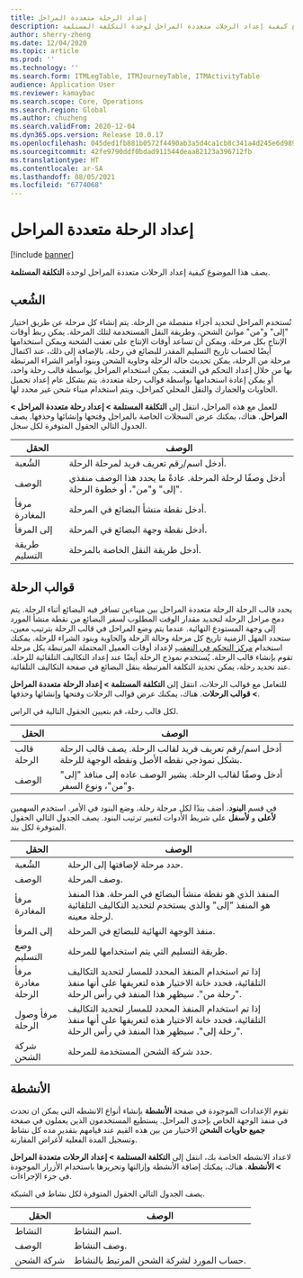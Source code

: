 ```yaml
---
title: إعداد الرحلة متعددة المراحل
description: يصف هذا الموضوع كيفية إعداد الرحلات متعددة المراحل لوحدة التكلفة المستلمة.
author: sherry-zheng
ms.date: 12/04/2020
ms.topic: article
ms.prod: ''
ms.technology: ''
ms.search.form: ITMLegTable, ITMJourneyTable, ITMActivityTable
audience: Application User
ms.reviewer: kamaybac
ms.search.scope: Core, Operations
ms.search.region: Global
ms.author: chuzheng
ms.search.validFrom: 2020-12-04
ms.dyn365.ops.version: Release 10.0.17
ms.openlocfilehash: 045ded1fb881b0572f4490ab3a5d4ca1cb8c341a4d245e6d98991228a90aadb7
ms.sourcegitcommit: 42fe9790ddf0bdad911544deaa82123a396712fb
ms.translationtype: HT
ms.contentlocale: ar-SA
ms.lasthandoff: 08/05/2021
ms.locfileid: "6774068"
---
```

# <a name="multi-leg-journey-setup"></a>إعداد الرحلة متعددة المراحل

[!include [banner](../../includes/banner.md)]

يصف هذا الموضوع كيفية إعداد الرحلات متعددة المراحل لوحدة **التكلفة المستلمة**.

## <a name="legs"></a>الشُعب‬

تُستخدم المراحل لتحديد أجزاء منفصلة من الرحلة. يتم إنشاء كل مرحلة عن طريق اختيار "إلى" و"من" موانئ الشحن، وطريقة النقل المستخدمة لتلك المرحلة. يمكن ربط أوقات الإنتاج بكل مرحلة. ويمكن أن تساعد أوقات الإنتاج على تعقب الشحنة ويمكن استخدامها أيضًا لحساب تاريخ التسليم المقدر للبضائع في رحلة. بالإضافة إلى ذلك، عند اكتمال مرحلة من الرحلة، يمكن تحديث حالة الرحلة وحاوية الشحن وبنود أوامر الشراء المرتبطة بها من خلال إعداد التحكم في التعقب. يمكن استخدام المراحل بواسطة قالب رحلة واحد، أو يمكن إعادة استخدامها بواسطة قوالب رحلة متعددة. يتم بشكل عام إعداد تحميل الحاويات والجمارك والنقل المحلي كمراحل، ويتم استخدام ميناء شحن غير محدد لها.

للعمل مع هذه المراحل، انتقل إلى **التكلفة المستلمة \> إعداد رحلة متعددة المراحل \> المراحل**. هناك، يمكنك عرض السجلات الخاصة بالمراحل وفتحها وإنشائها وحذفها. يصف الجدول التالي الحقول المتوفرة لكل سجل.

| الحقل | الوصف |
|---|---|
| الشُعبة | أدخل اسم/رقم تعريف فريد لمرحلة الرحلة. |
| الوصف | أدخل وصفًا لرحلة المرحلة. عادةً ما يحدد هذا الوصف منفذي "إلى" و"من"، أو خطوة الرحلة. |
| مرفأ المغادرة | أدخل نقطة منشأ البضائع في المرحلة. |
| إلى المرفأ | أدخل نقطة وجهة البضائع في المرحلة. |
| طريقة التسليم | أدخل طريقة النقل الخاصة بالمرحلة. |

## <a name="journey-templates"></a>قوالب الرحلة

يحدد قالب الرحلة الرحلة متعددة المراحل بين ميناءين تسافر فيه البضائع أثناء الرحلة. يتم دمج مراحل الرحلة لتحديد مقدار الوقت المطلوب لسفر البضائع من نقطة منشأ المورد إلى وجهة المستودع النهائية. عندما يتم وضع المراحل في قالب الرحلة بترتيب معين، ستحدد المهل الزمنية تاريخ كل مرحلة وحالة الرحلة والحاوية وبنود الشراء للرحلة. يمكنك استخدام [مركز التحكم في التعقب](delivery-information-setup.md) لإعداد أوقات العميل المحتملة المرتبطة بكل مرحلة تقوم بإنشاء قالب الرحلة. يُستخدم نموذج الرحلة أيضًا عند إعداد التكاليف التلقائية للرحلة. عند تحديد رحلة، يمكن تحديد التكلفة المرتبطة بنقل البضائع في صفحة التكاليف التلقائية.

للتعامل مع قوالب الرحلات، انتقل إلى **التكلفة المستلمة \> إعداد الرحلة متعددة المراحل \> قوالب الرحلات**. هناك، يمكنك عرض قوالب الرحلات وفتحها وإنشائها وحذفها.

لكل قالب رحلة، قم بتعيين الحقول التالية في الراس.

| الحقل | الوصف |
|---|---|
| قالب الرحلة | أدخل اسم/رقم تعريف فريد لقالب الرحلة. يصف قالب الرحلة بشكل نموذجي نقطه الأصل ونقطه الوجهة للرحلة. |
| الوصف | أدخل وصفًا لقالب الرحلة. يشير الوصف عاده إلى منافذ "إلى" و"من"، ونوع السفر. |

في قسم **البنود**، أضف بندًا لكل مرحلة رحلة، وضع البنود في الأمر. استخدم السهمين **لأعلى** و **لأسفل** على شريط الأدوات لتغيير ترتيب البنود. يصف الجدول التالي الحقول المتوفرة لكل بند.

| الحقل | الوصف |
|---|---|
| الشُعبة | حدد مرحلة لإضافتها إلى الرحلة. |
| الوصف | وصف المرحلة. |
| مرفأ المغادرة | المنفذ الذي هو نقطة منشأ البضائع في المرحلة. هذا المنفذ هو المنفذ "إلى" والذي يستخدم لتحديد التكاليف التلقائية لرحلة معينه. |
| إلى المرفأ | منفذ الوجهة النهائية للبضائع في المرحلة. |
| وضع التسليم | طريقة التسليم التي يتم استخدامها للمرحلة. |
| مرفأ مغادرة الرحلة | إذا تم استخدام المنفذ المحدد للمسار لتحديد التكاليف التلقائية، فحدد خانة الاختيار هذه لتعريفها على أنها منفذ "رحلة من". سيظهر هذا المنفذ في رأس الرحلة. |
| مرفأ وصول الرحلة | إذا تم استخدام المنفذ المحدد للمسار لتحديد التكاليف التلقائية، فحدد خانة الاختيار هذه لتعريفها على أنها منفذ "رحلة إلى". سيظهر هذا المنفذ في رأس الرحلة. |
| شركة الشحن | حدد شركة الشحن المستخدمة للمرحلة. |

## <a name="activities"></a>الأنشطة

تقوم الإعدادات الموجودة في صفحة **الأنشطة** بإنشاء أنواع الانشطه التي يمكن ان تحدث في منفذ الوجهة الخاص بإحدى المراحل. يستطيع المستخدمون الذين يعملون في صفحة **جميع حاويات الشحن** الاختيار من بين هذه القيم عند قيامهم بتقدير مده كل نشاط وتسجيل المدة الفعلية لأغراض المقارنة.

لاعداد الانشطه الخاصة بك، انتقل إلى **التكلفة المستلمة \> إعداد الرحلات متعددة المراحل \> الأنشطة**. هناك، يمكنك إضافة الأنشطة وإزالتها وتحريرها باستخدام الأزرار الموجودة في جزء الإجراءات.

يصف الجدول التالي الحقول المتوفرة لكل نشاط في الشبكة.

| الحقل | الوصف |
|---|---|
| النشاط | اسم النشاط. |
| الوصف | وصف النشاط. |
| شركة الشحن | حساب المورد لشركة الشحن المرتبط بالنشاط. |
